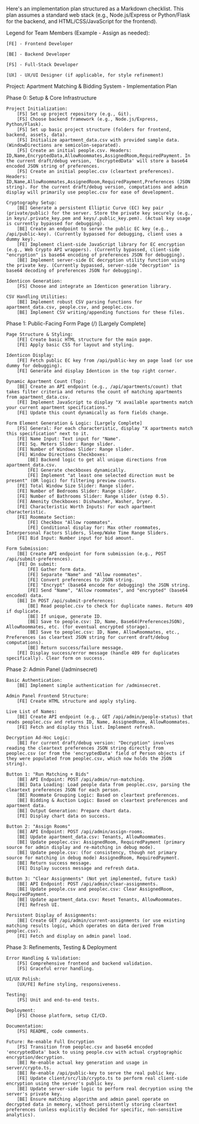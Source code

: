 Here's an implementation plan structured as a Markdown checklist. This plan assumes a standard web stack (e.g., Node.js/Express or Python/Flask for the backend, and HTML/CSS/JavaScript for the frontend).

Legend for Team Members (Example - Assign as needed):


    [FE] - Frontend Developer

    [BE] - Backend Developer

    [FS] - Full-Stack Developer

    [UX] - UX/UI Designer (if applicable, for style refinement)



Project: Apartment Matching & Bidding System - Implementation Plan

Phase 0: Setup & Core Infrastructure


    Project Initialization:
        [FS] Set up project repository (e.g., Git).
        [FS] Choose backend framework (e.g., Node.js/Express, Python/Flask).
        [FS] Set up basic project structure (folders for frontend, backend, assets, data).
        [FS] Initialize apartment_data.csv with provided sample data. (WindowDirections are semicolon-separated).
        [FS] Create an initial people.csv. Headers: ID,Name,EncryptedData,AllowRoommates,AssignedRoom,RequiredPayment. In the current draft/debug version, 'EncryptedData' will store a base64 encoded JSON string of preferences.
        [FS] Create an initial peoplec.csv (cleartext preferences). Headers: ID,Name,AllowRoommates,AssignedRoom,RequiredPayment,Preferences (JSON string). For the current draft/debug version, computations and admin display will primarily use peoplec.csv for ease of development.

    Cryptography Setup:
        [BE] Generate a persistent Elliptic Curve (EC) key pair (private/public) for the server. Store the private key securely (e.g., in keys/.private_key.pem and keys/.public_key.pem). (Actual key usage is currently bypassed for debugging).
        [BE] Create an endpoint to serve the public EC key (e.g., /api/public-key). (Currently bypassed for debugging, client uses a dummy key).
        [FE] Implement client-side JavaScript library for EC encryption (e.g., Web Crypto API wrappers). (Currently bypassed, client-side "encryption" is base64 encoding of preferences JSON for debugging).
        [BE] Implement server-side EC decryption utility function using the private key. (Currently bypassed, server-side "decryption" is base64 decoding of preferences JSON for debugging).

    Identicon Generation:
        [FS] Choose and integrate an Identicon generation library.

    CSV Handling Utilities:
        [BE] Implement robust CSV parsing functions for apartment_data.csv, people.csv, and peoplec.csv.
        [BE] Implement CSV writing/appending functions for these files.



Phase 1: Public-Facing Form Page (/) [Largely Complete]


    Page Structure & Styling:
        [FE] Create basic HTML structure for the main page.
        [FE] Apply basic CSS for layout and styling.

    Identicon Display:
        [FE] Fetch public EC key from /api/public-key on page load (or use dummy for debugging).
        [FE] Generate and display Identicon in the top right corner.

    Dynamic Apartment Count (Top):
        [BE] Create an API endpoint (e.g., /api/apartments/count) that takes filter criteria and returns the count of matching apartments from apartment_data.csv.
        [FE] Implement JavaScript to display "X available apartments match your current apartment specifications."
        [FE] Update this count dynamically as form fields change.

    Form Element Generation & Logic: [Largely Complete]
        [FS] General: For each characteristic, display "X apartments match this specification" next to it.
        [FE] Name Input: Text input for "Name".
        [FE] Sq. Meters Slider: Range slider.
        [FE] Number of Windows Slider: Range slider.
        [FE] Window Directions Checkboxes:
            [BE] Backend logic to get all unique directions from apartment_data.csv.
            [FE] Generate checkboxes dynamically.
            [FE] Implement "at least one selected direction must be present" (OR logic) for filtering preview counts.
        [FE] Total Window Size Slider: Range slider.
        [FE] Number of Bedrooms Slider: Range slider.
        [FE] Number of Bathrooms Slider: Range slider (step 0.5).
        [FE] Amenity Checkboxes: Dishwasher, Washer, Dryer.
        [FE] Characteristic Worth Inputs: For each apartment characteristic.
        [FE] Roommate Section:
            [FE] Checkbox "Allow roommates".
            [FE] Conditional display for: Max other roommates, Interpersonal Factors Sliders, Sleep/Wake Time Range Sliders.
        [FE] Bid Input: Number input for bid amount.

    Form Submission:
        [BE] Create API endpoint for form submission (e.g., POST /api/submit-preferences).
        [FE] On submit:
            [FE] Gather form data.
            [FE] Separate "Name" and "Allow roommates".
            [FE] Convert preferences to JSON string.
            [FE] "Encrypt" (base64 encode for debugging) the JSON string.
            [FE] Send "Name", "Allow roommates", and "encrypted" (base64 encoded) data.
        [BE] In POST /api/submit-preferences:
            [BE] Read peoplec.csv to check for duplicate names. Return 409 if duplicate.
            [BE] If unique, generate ID.
            [BE] Save to people.csv: ID, Name, Base64(PreferencesJSON), AllowRoommates, etc. (for eventual encrypted storage).
            [BE] Save to peoplec.csv: ID, Name, AllowRoommates, etc., Preferences (as cleartext JSON string for current draft/debug computations).
            [BE] Return success/failure message.
        [FE] Display success/error message (handle 409 for duplicates specifically). Clear form on success.



Phase 2: Admin Panel (/adminsecret)


    Basic Authentication:
        [BE] Implement simple authentication for /adminsecret.

    Admin Panel Frontend Structure:
        [FE] Create HTML structure and apply styling.

    Live List of Names:
        [BE] Create API endpoint (e.g., GET /api/admin/people-status) that reads peoplec.csv and returns ID, Name, AssignedRoom, AllowRoommates.
        [FE] Fetch and display this list. Implement refresh.

    Decryption Ad-Hoc Logic:
        [BE] For current draft/debug version: "Decryption" involves reading the cleartext preferences JSON string directly from peoplec.csv (or from the 'encryptedData' field of Person objects if they were populated from peoplec.csv, which now holds the JSON string).

    Button 1: "Run Matching + Bids"
        [BE] API Endpoint: POST /api/admin/run-matching.
        [BE] Data Loading: Load people data from peoplec.csv, parsing the cleartext preferences JSON for each person.
        [BE] Roommate Grouping Logic: Based on cleartext preferences.
        [BE] Bidding & Auction Logic: Based on cleartext preferences and apartment data.
        [BE] Output Generation: Prepare chart data.
        [FE] Display chart data on success.

    Button 2: "Assign Rooms"
        [BE] API Endpoint: POST /api/admin/assign-rooms.
        [BE] Update apartment_data.csv: Tenants, AllowRoommates.
        [BE] Update peoplec.csv: AssignedRoom, RequiredPayment (primary source for admin display and re-matching in debug mode).
        [BE] Update people.csv: (for consistency, though not primary source for matching in debug mode) AssignedRoom, RequiredPayment.
        [BE] Return success message.
        [FE] Display success message and refresh data.

    Button 3: "Clear Assignments" (Not yet implemented, future task)
        [BE] API Endpoint: POST /api/admin/clear-assignments.
        [BE] Update people.csv and peoplec.csv: Clear AssignedRoom, RequiredPayment.
        [BE] Update apartment_data.csv: Reset Tenants, AllowRoommates.
        [FE] Refresh UI.

    Persistent Display of Assignments:
        [BE] Create GET /api/admin/current-assignments (or use existing matching results logic, which operates on data derived from peoplec.csv).
        [FE] Fetch and display on admin panel load.



Phase 3: Refinements, Testing & Deployment


    Error Handling & Validation:
        [FS] Comprehensive frontend and backend validation.
        [FS] Graceful error handling.

    UI/UX Polish:
        [UX/FE] Refine styling, responsiveness.

    Testing:
        [FS] Unit and end-to-end tests.

    Deployment:
        [FS] Choose platform, setup CI/CD.

    Documentation:
        [FS] README, code comments.

    Future: Re-enable Full Encryption
        [FS] Transition from peoplec.csv and base64 encoded 'encryptedData' back to using people.csv with actual cryptographic encryption/decryption.
        [BE] Re-enable actual key generation and usage in server/crypto.ts.
        [BE] Re-enable /api/public-key to serve the real public key.
        [FE] Update client/src/lib/crypto.ts to perform real client-side encryption using the server's public key.
        [BE] Update server-side logic to perform real decryption using the server's private key.
        [BE] Ensure matching algorithm and admin panel operate on decrypted data in memory, without persistently storing cleartext preferences (unless explicitly decided for specific, non-sensitive analytics).
